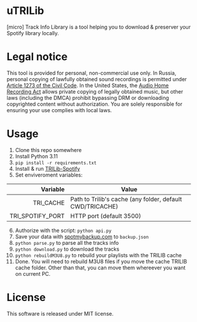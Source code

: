 # uTRILib

\[micro\] Track Info Library is a tool helping you to download & preserver your Spotify library locally.

# Legal notice
This tool is provided for personal, non-commercial use only. In Russia, personal copying of lawfully obtained sound recordings is permitted under [Article 1273 of the Civil Code](https://www.consultant.ru/document/cons_doc_LAW_64629/f63562ebf49f4d5fbe0c3daa9ea22a689d2d64ab/). In the United States, the [Audio Home Recording Act](https://www.congress.gov/bill/102nd-congress/senate-bill/1623) allows private copying of legally obtained music, but other laws (including the DMCA) prohibit bypassing DRM or downloading copyrighted content without authorization. You are solely responsible for ensuring your use complies with local laws.

# Usage

1. Clone this repo somewhere
2. Install Python 3.11
3. `pip install -r requirements.txt` 
4. Install & run [TRILib-Spotify](https://github.com/VastieOfficial/TRILIB-Spotify)
5. Set enviveroment variables:

| Variable         | Value                                                     
| ---------------: | --------------------------------------------------------- 
| TRI_CACHE        | Path to Trilib's cache (any folder, default CWD/TRICACHE) 
| TRI_SPOTIFY_PORT | HTTP port (default 3500)                                  
6. Authorize with the script:
`python api.py`
7. Save your data with [spotmybackup.com](https://spotmybackup.com) to `backup.json`
8. `python parse.py` to parse all the tracks info
9. `python download.py` to download the tracks
10. `python rebuildM3U8.py` to rebuild your playlists with the TRILIB cache
11. Done. You will need to rebuild M3U8 files if you move the cache TRILIB cache folder. Other than that, you can move them whereever you want on current PC.

# License
This software is released under MIT license. 

